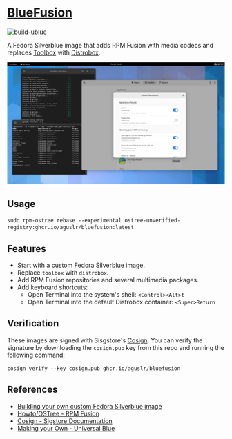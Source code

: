[BlueFusion][1]
===============

[![build-ublue](https://github.com/aguslr/bluefusion/actions/workflows/build.yml/badge.svg)](https://github.com/aguslr/bluefusion/actions/workflows/build.yml)

A Fedora Silverblue image that adds RPM Fusion with media codecs and replaces
[Toolbox][2] with [Distrobox][3].

![Screenshot](https://github.com/aguslr/bluefusion/raw/main/screenshot.png "Screenshot")

Usage
-----

    sudo rpm-ostree rebase --experimental ostree-unverified-registry:ghcr.io/aguslr/bluefusion:latest

Features
--------

- Start with a custom Fedora Silverblue image.
- Replace `toolbox` with `distrobox`.
- Add RPM Fusion repositories and several multimedia packages.
- Add keyboard shortcuts:
  + Open Terminal into the system's shell: `<Control><Alt>t`
  + Open Terminal into the default Distrobox container: `<Super>Return`

Verification
------------

These images are signed with Sisgstore's [Cosign][4]. You can verify the
signature by downloading the `cosign.pub` key from this repo and running the
following command:

    cosign verify --key cosign.pub ghcr.io/aguslr/bluefusion

References
----------

- [Building your own custom Fedora Silverblue image][5]
- [Howto/OSTree - RPM Fusion][6]
- [Cosign - Sigstore Documentation][4]
- [Making your Own - Universal Blue][7]


[1]: https://github.com/aguslr/bluefusion
[2]: https://github.com/containers/toolbox
[3]: https://github.com/89luca89/distrobox
[4]: https://docs.sigstore.dev/cosign/overview/
[5]: https://www.ypsidanger.com/building-your-own-fedora-silverblue-image/
[6]: https://rpmfusion.org/Howto/OSTree
[7]: https://ublue.it/making-your-own/
